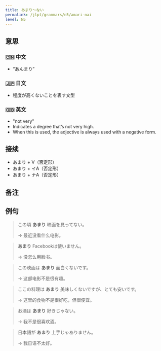```yaml
---
title: あまり〜ない
permalink: /jlpt/grammars/n5/amari-nai
level: N5
---
```


## 意思

### 🇨🇳 中文

-  “あんまり”

### 🇯🇵 日文

- 程度が高くないことを表す文型

### 🇬🇧 英文

- "not very"
- Indicates a degree that’s not very high.
- When this is used, the adjective is always used with a negative form.

## 接续

- あまり + V（否定形）
- あまり + イA（否定形）
- あまり + ナA（否定形）

## 备注


## 例句

> この頃 **あまり** 映画を見ってない。
>
> → 最近没看什么电影。

>  **あまり** Facebookは使いません。
>
> → 没怎么用脸书。

> この映画は **あまり** 面白くないです。
>
> → 这部电影不是很有趣。

> ここの料理は **あまり** 美味しくないですが、とても安いです。
>
> → 这里的食物不是很好吃，但很便宜。

> お酒は **あまり** 好きじゃない。
>
> → 我不是很喜欢酒。

> 日本語が **あまり** 上手じゃありません。
>
> → 我日语不太好。

